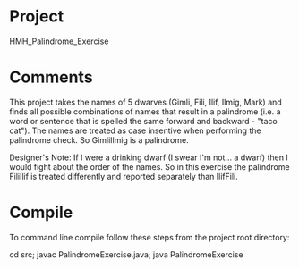 # Project
HMH_Palindrome_Exercise

# Comments
This project takes the names of 5 dwarves (Gimli, Fili, Ilif, Ilmig, Mark) and finds all possible combinations of names
that result in a palindrome (i.e. a word or sentence that is spelled the same forward and backward - "taco cat").  The names
are treated as case insentive when performing the palindrome check.  So GimliIlmig is a palindrome.

Designer's Note: If I were a drinking dwarf (I swear I'm not... a dwarf) then I would fight about the order of the names.  So
in this exercise the palindrome FiliIlif is treated differently and reported separately than IlifFili.

# Compile
To command line compile follow these steps from the project root directory:

cd src; 
javac PalindromeExercise.java; 
java PalindromeExercise
